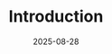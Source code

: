 ---
layout: lecture
number: 1
date: 2025-08-28
published: true
title: Introduction
presented_by: Josh Grossman
slido:
recording: 
files:
  slides: https://docs.google.com/presentation/u/1/d/18T7cnJ0oL_3r1Xb0oowZYGiPNFIUfXzo0XS92LJQyi0/edit?slide=id.g3256523c69a_0_514#slide=id.g3256523c69a_0_514
  pdf_slides: 
  code: 
  code_html:
  notebook:
  notes:
  additional_files:
    - name:
      link:
      target: #or leave empty
---